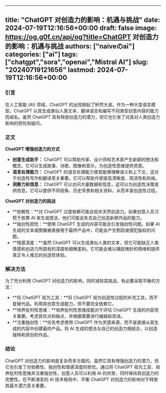 
---
title: "ChatGPT 对创造力的影响：机遇与挑战"
date: 2024-07-19T12:16:56+00:00
draft: false
image: https://og.g0f.cn/api/og?title=ChatGPT 对创造力的影响：机遇与挑战
authors: ["naiveのai"]
categories: ["ai"]
tags: ["chatgpt","sora","openai","Mistral AI"]
slug: "20240719121656"
lastmod: 2024-07-19T12:16:56+00:00
---
### 引言
在人工智能 (AI) 领域，ChatGPT 的出现掀起了轩然大波。作为一种大型语言模型，ChatGPT 以其生成类似人类文本、翻译语言和编写不同类型创意内容的能力而闻名。虽然 ChatGPT 具有释放创造力的潜力，但它也引发了对其对人类创造力影响的担忧和疑问。

### 正文

**ChatGPT 增强创造力的方式**

* **创意生成助手：** ChatGPT 可以帮助作家、设计师和艺术家产生新颖的想法和概念。它可以生成故事、诗歌、图像和音乐，为创造性思维提供灵感。
* **语言处理能力：** ChatGPT 的语言处理能力使其能够理解语义和上下文，这对于创造性写作和翻译至关重要。它可以帮助作家提高清晰度、简洁性和风格。
* **洞察力和信息：** ChatGPT 可以访问大量数据和信息，这可以为创造性决策提供信息。它可以提供不同视角、历史背景和相关资料，从而丰富创造性过程。

**ChatGPT 对创造力的挑战**

* **依赖性：**对 ChatGPT 过度依赖可能会扼杀天然创造力。如果创意人员习惯于依靠 AI 来生成想法，他们可能会失去自己创造新颖作品的能力。
* **独创性担忧：**使用 ChatGPT 生成的内容可能会引发独创性问题。如果 AI 生成的文本或图像被直接用于最终产品中，可能会产生剽窃或侵犯版权的问题。
* **情感深度：**虽然 ChatGPT 可以生成类似人类的文本，但它可能缺乏人类情感和创造力所固有的深度和细微差别。它可能会难以捕捉微妙的情绪和提供真正令人难忘的创造性体验。

### 解决方法

为了充分利用 ChatGPT 对创造力的影响，同时减轻其挑战，有必要采取平衡的方法：

* **将 ChatGPT 视为工具：**将 ChatGPT 视为创造性过程的补充工具，而不是替代品。利用其创意生成能力，但不要完全依赖它。
* **培养批判性思维：**培养批判性思维技能对于评估 ChatGPT 生成的内容至关重要。考虑其优点和缺点，并根据需要进行编辑和改进。
* **注重独创性：**优先考虑使用 ChatGPT 作为灵感来源，而不是直接从其生成的内容中创建最终产品。将 AI 生成的想法与自己的创造力相结合，以创造独特和原创的作品。

### 结论

ChatGPT 对创造力的影响是复杂而多方面的。虽然它具有增强创造力的潜力，但它也引发了对依赖性、独创性和情感深度的担忧。通过将 ChatGPT 视为工具、培养批判性思维并注重独创性，创意人员可以利用 AI 的优势，同时保持其创造力的完整性。在不断演变的 AI 技术格局中，平衡 ChatGPT 对创造力的影响对于释放其最大潜力至关重要。